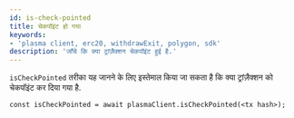 ```yaml
---
id: is-check-pointed
title: चेकपॉइंट हो गया
keywords:
- 'plasma client, erc20, withdrawExit, polygon, sdk'
description: 'जाँचे कि क्या ट्रांज़ैक्शन चेकपॉइंट हुई है.'
---
```


`isCheckPointed` तरीका यह जानने के लिए इस्तेमाल किया जा सकता है कि क्या ट्रांज़ैक्शन को चेकपॉइंट कर दिया गया है.

```
const isCheckPointed = await plasmaClient.isCheckPointed(<tx hash>);
```
